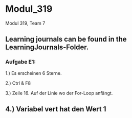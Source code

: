 # Modul_319
Modul 319, Team 7

Learning journals can be found in the LearningJournals-Folder.
---
### Aufgabe E1:
 
1.) Es erscheinen 6 Sterne.

2.) Ctrl & F8

3.) Zeile 16. Auf der Linie wo der For-Loop anfängt. 

4.) Variabel vert hat den Wert 1
---